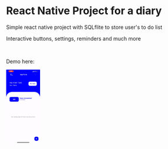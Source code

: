 <h1> React Native Project for a diary </h1>
<p> Simple react native project with SQLflite to store user's to do list </p>
<p> Interactive buttons, settings, reminders and much more </p>
<br>
<p> Demo here: </p>
<img style="height: 200px; max-height: 200px !important;" src="https://github.com/ankittrehan2000/rn-to-do/blob/master/gitf.gif" />
